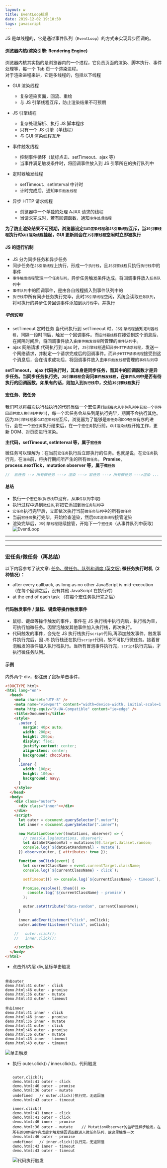 ```yaml
---
layout: w
title: EventLoop梳理
date: 2019-12-02 19:10:50
tags: javascript
---
```


JS 是单线程的，它是通过事件队列（`EventLoop`）的方式来实现异步回调的。

#### 浏览器内核(渲染引擎: Rendering Engine)

浏览器内核其实指的是浏览器内的一个进程，它负责页面的渲染、脚本执行、事件处理等，每一个 Tab 页一个渲染进程。  
对于渲染进程来讲，它是多线程的，包括以下线程

- GUI 渲染线程
  - 复杂渲染页面，回流、重绘
  - 与 JS 引擎线程互斥，防止渲染结果不可预期
- JS 引擎线程
  - 复杂处理解析、执行 JS 脚本程序
  - 只有一个 JS 引擎（单线程）
  - 与 GUI 渲染线程互斥
- 事件触发线程
  - 控制事件循环（鼠标点击、setTimeout、ajax 等）
  - 当事件满足触发条件时，将回调事件放入到 JS 引擎所在的执行队列中
- 定时器触发线程
  - setTimeout、setInterval 中计时
  - 计时完成后，通知`事件触发线程`
- 异步 HTTP 请求线程

  - 浏览器中一个单独的处理 AJAX 请求的线程
  - 当请求完成时，若有回调函数，通知`事件处理线程`

**为了防止渲染结果不可预期，浏览器设定`GUI渲染线程`和`JS引擎线程`互斥，当`JS引擎线程`执行时`GUI渲染线程`挂起，GUI 更新则会在`JS引擎线程`空闲时立即被执行**

#### JS 的运行机制

- JS 分为同步任务和异步任务
- 同步任务在`JS引擎线程`上执行，形成一个`执行栈`，且`JS引擎线程`只执行`执行栈`中的事件
- `事件触发线程`管理一个`任务队列`，异步任务触发条件达成，将回调事件放入`任务队列`中
- `事件队列`中的回调事件，是由各自线程插入到事件队列中的
- `执行栈`中所有同步任务执行完毕，此时`JS引擎线程`空闲，系统会读取`任务队列`，将可执行的异步任务回调事件添加到`执行栈`中，并执行

##### 举例说明

- setTimeout 定时任务
  当代码执行到 setTimeout 时，`JS引擎线程`通知`定时器线程`，间隔一段时间后，触发一个回调事件。而`定时器线程`在接受到这个消息后，在间隔时间后，将回调事件放入由`事件触发线程`所管理的`事件队列`中。
- ajax 网络请求
  代码执行到 ajax 时，`JS引擎线程`通知`异步HTTP请求线程`，发送一个网络请求，并制定一个请求完成后的回调事件。而`异步HTTP请求线程`接受到这个消息后，会在请求成功后，将回调事件放入由`事件触发线程`管理的`事件队列`中

**setTimeout， ajax 代码执行时，其本身是同步任务，而其中的回调函数才是异步任务。当同步任务执行完，`JS引擎线程`会询问`事件触发线程`，在`事件队列`中是否有待执行的回调函数，如果有的话，则加入到`执行栈`中，交给`JS引擎线程`执行**

#### 宏任务、微任务

我们可以将每次执行栈执行的代码当做一个宏任务(`包括每次从事件队列中获取一个事件回调并放入执行栈中执行`)，每一个宏任务会从头到尾执行完毕，期间不会执行其他。  
因为`JS引擎线程`和`GUI渲染线程`互斥，浏览器为了能够是`宏任务`和`DOM任务`有序的进行，会在一个`宏任务`执行结束后，在一个`宏任务`执行前，`GUI渲染线程`开始工作，更新 DOM、对页面进行渲染。

**主代码，setTimeout, setInterval 等，属于`宏任务`**

微任务可以理解为：在当前`宏任务`执行后立即执行的任务。也就是说，在`宏任务`执行完，在`渲染`前，将执行期间所产生的所有`微任务`。
**Promise, process.nextTick，mutation observer 等，属于`微任务`**

```JavaScript
//  宏任务 --> 所有微任务 ---> 渲染 ---> 宏任务 ---> 所有微任务 --->渲染 ...
```

#### 总结

- 执行一个`宏任务`(`执行栈`中没有，从`事件队列`中取)
- 执行过程中遇到`微任务`,将把它添加到`微任务队列`中
- `宏任务`执行完毕后，立即依次执行当前`微任务队列`中的所有`微任务`
- 当前`宏任务`执行完毕，开始检查渲染，然后`GUI渲染线程`接管渲染
- 渲染完毕后，`JS引擎线程`继续接管，开始下一个`宏任务`（从事件队列中获取）
  ![EventLoop](/image/EventLoop.png)

---

---

---

### 宏任务/微任务（再总结）

以下内容参考了该文章: [任务、微任务、队列和调度 (英文版)](https://jakearchibald.com/2015/tasks-microtasks-queues-and-schedules/)
**微任务执行时机（2 种情况）：**

- after every callback, as long as no other JavaScript is mid-execution （在每个回调之后，没有其他 JavaScript 在执行时）
- at the end of each task （在每个宏任务执行完之后）

#### 代码触发事件 / 鼠标、键盘等操作触发事件

- 鼠标、键盘等操作触发的事件，事件在 JS 执行栈中执行完后，执行栈为空，可执行加微任务。因冒泡触发其他事件加入执行栈，再次执行。
- 代码触发的事件，会先在 JS 执行栈执行`script`代码,再添加触发事件，触发事件执行完后，因 JS 执行栈还在执行`script`代码，故不可执行微任务。接着冒泡触发的事件加入执行栈执行。当所有冒泡事件执行完，`script`执行完后，才执行微任务队列。

#### 示例

内外两个 div，都注册了鼠标单击事件，

```HTML
<!DOCTYPE html>
<html lang="en">
  <head>
    <meta charset="UTF-8" />
    <meta name="viewport" content="width=device-width, initial-scale=1.0" />
    <meta http-equiv="X-UA-Compatible" content="ie=edge" />
    <title>Document</title>
    <style>
      .outer {
        margin: 40px auto;
        width: 200px;
        height: 200px;
        display: flex;
        justify-content: center;
        align-items: center;
        background: chocolate;
      }
      .inner {
        width: 100px;
        height: 100px;
        background: navy;
      }
    </style>
  </head>
  <body>
    <div class="outer">
      <div class="inner"></div>
    </div>
    <script>
      let outer = document.querySelector(".outer");
      let inner = document.querySelector(".inner");

      new MutationObserver((mutations, observer) => {
        // console.log(mutations, observer);
        let dataSetRandomVal = mutations[0].target.dataset.random;
        console.log(`${dataSetRandomVal} - mutate`);
      }).observe(outer, { attributes: true });

      function onClick(event) {
        let currentClassName = event.currentTarget.className;
        console.log(`${currentClassName} - click`);

        setTimeout(() => console.log(`${currentClassName} - timeout`), 0);

        Promise.resolve().then(() =>
          console.log(`${currentClassName} - promise`)
        );

        outer.setAttribute("data-random", currentClassName);
      }

      inner.addEventListener("click", onClick);
      outer.addEventListener("click", onClick);

    //   outer.click();
    //   inner.click();

    </script>
  </body>
</html>

```

- 点击外/内层 div,鼠标单击触发

```JS

单击outer
demo.html:41 outer - click
demo.html:46 outer - promise
demo.html:36 outer - mutate
demo.html:43 outer - timeout

单击inner
demo.html:41 inner - click
demo.html:46 inner - promise
demo.html:36 inner - mutate
demo.html:41 outer - click
demo.html:46 outer - promise
demo.html:36 outer - mutate
demo.html:43 inner - timeout
demo.html:43 outer - timeout
```

![单击触发](/image/clickToTrigger.gif)

- 执行 outer.click() / inner.click()，代码触发

  ```JS

  outer.click();
  demo.html:41 outer - click
  demo.html:46 outer - promise
  demo.html:36 outer - mutate
  undefined   // outer.click()执行完，无返回值
  demo.html:43 outer - timeout

  inner.click()
  demo.html:41 inner - click
  demo.html:41 outer - click
  demo.html:46 inner - promise
  demo.html:36 outer - mutate    // MutationObserver的监听是异步触发，在所有的DOM操作完成后才触发使回调函数进入微任务队列，故这里触发一次
  demo.html:46 outer - promise
  undefined   // inner.click()执行完，无返回值
  demo.html:43 inner - timeout
  demo.html:43 outer - timeout
  ```

  ![代码执行触发](/image/codeToTrigger.gif)
